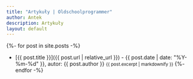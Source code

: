 ```yaml
---
title: "Artykuły | Oldschoolprogrammer"
author: Antek
description: Artykuły
layout: default
---
```


{%- for post in site.posts -%}

- [{{ post.title }}]({{ post.url | relative_url }}) - {{ post.date | date: "%Y-%m-%d" }}, autor: {{ post.author }}
    <small>{{ post.excerpt | markdownify }}</small>
{%- endfor -%}